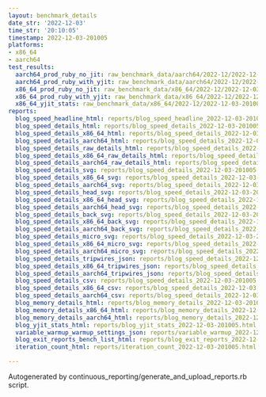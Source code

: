 ```yaml
---
layout: benchmark_details
date_str: '2022-12-03'
time_str: '20:10:05'
timestamp: 2022-12-03-201005
platforms:
- x86_64
- aarch64
test_results:
  aarch64_prod_ruby_no_jit: raw_benchmark_data/aarch64/2022-12/2022-12-03-201005_basic_benchmark_aarch64_prod_ruby_no_jit.json
  aarch64_prod_ruby_with_yjit: raw_benchmark_data/aarch64/2022-12/2022-12-03-201005_basic_benchmark_aarch64_prod_ruby_with_yjit.json
  x86_64_prod_ruby_no_jit: raw_benchmark_data/x86_64/2022-12/2022-12-03-201005_basic_benchmark_x86_64_prod_ruby_no_jit.json
  x86_64_prod_ruby_with_yjit: raw_benchmark_data/x86_64/2022-12/2022-12-03-201005_basic_benchmark_x86_64_prod_ruby_with_yjit.json
  x86_64_yjit_stats: raw_benchmark_data/x86_64/2022-12/2022-12-03-201005_basic_benchmark_x86_64_yjit_stats.json
reports:
  blog_speed_headline_html: reports/blog_speed_headline_2022-12-03-201005.html
  blog_speed_details_html: reports/blog_speed_details_2022-12-03-201005.html
  blog_speed_details_x86_64_html: reports/blog_speed_details_2022-12-03-201005.x86_64.html
  blog_speed_details_aarch64_html: reports/blog_speed_details_2022-12-03-201005.aarch64.html
  blog_speed_details_raw_details_html: reports/blog_speed_details_2022-12-03-201005.raw_details.html
  blog_speed_details_x86_64_raw_details_html: reports/blog_speed_details_2022-12-03-201005.x86_64.raw_details.html
  blog_speed_details_aarch64_raw_details_html: reports/blog_speed_details_2022-12-03-201005.aarch64.raw_details.html
  blog_speed_details_svg: reports/blog_speed_details_2022-12-03-201005.svg
  blog_speed_details_x86_64_svg: reports/blog_speed_details_2022-12-03-201005.x86_64.svg
  blog_speed_details_aarch64_svg: reports/blog_speed_details_2022-12-03-201005.aarch64.svg
  blog_speed_details_head_svg: reports/blog_speed_details_2022-12-03-201005.head.svg
  blog_speed_details_x86_64_head_svg: reports/blog_speed_details_2022-12-03-201005.x86_64.head.svg
  blog_speed_details_aarch64_head_svg: reports/blog_speed_details_2022-12-03-201005.aarch64.head.svg
  blog_speed_details_back_svg: reports/blog_speed_details_2022-12-03-201005.back.svg
  blog_speed_details_x86_64_back_svg: reports/blog_speed_details_2022-12-03-201005.x86_64.back.svg
  blog_speed_details_aarch64_back_svg: reports/blog_speed_details_2022-12-03-201005.aarch64.back.svg
  blog_speed_details_micro_svg: reports/blog_speed_details_2022-12-03-201005.micro.svg
  blog_speed_details_x86_64_micro_svg: reports/blog_speed_details_2022-12-03-201005.x86_64.micro.svg
  blog_speed_details_aarch64_micro_svg: reports/blog_speed_details_2022-12-03-201005.aarch64.micro.svg
  blog_speed_details_tripwires_json: reports/blog_speed_details_2022-12-03-201005.tripwires.json
  blog_speed_details_x86_64_tripwires_json: reports/blog_speed_details_2022-12-03-201005.x86_64.tripwires.json
  blog_speed_details_aarch64_tripwires_json: reports/blog_speed_details_2022-12-03-201005.aarch64.tripwires.json
  blog_speed_details_csv: reports/blog_speed_details_2022-12-03-201005.csv
  blog_speed_details_x86_64_csv: reports/blog_speed_details_2022-12-03-201005.x86_64.csv
  blog_speed_details_aarch64_csv: reports/blog_speed_details_2022-12-03-201005.aarch64.csv
  blog_memory_details_html: reports/blog_memory_details_2022-12-03-201005.html
  blog_memory_details_x86_64_html: reports/blog_memory_details_2022-12-03-201005.x86_64.html
  blog_memory_details_aarch64_html: reports/blog_memory_details_2022-12-03-201005.aarch64.html
  blog_yjit_stats_html: reports/blog_yjit_stats_2022-12-03-201005.html
  variable_warmup_warmup_settings_json: reports/variable_warmup_2022-12-03-201005.warmup_settings.json
  blog_exit_reports_bench_list_html: reports/blog_exit_reports_2022-12-03-201005.bench_list.html
  iteration_count_html: reports/iteration_count_2022-12-03-201005.html

---
```

Autogenerated by continuous_reporting/generate_and_upload_reports.rb script.
